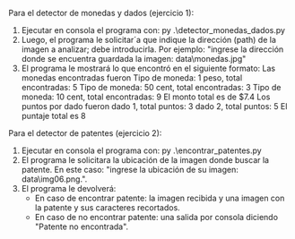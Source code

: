 Para el detector de monedas y dados (ejercicio 1):
1. Ejecutar en consola el programa con: py .\detector_monedas_dados.py
2. Luego, el programa le solicitar´a que indique la dirección (path) de la imagen a analizar; debe
introducirla. Por ejemplo: "ingrese la dirección donde se encuentra guardada la imagen: data\monedas.jpg"
3. El programa le mostrará lo que encontró en el siguiente formato:
Las monedas encontradas fueron
Tipo de moneda: 1 peso, total encontradas: 5
Tipo de moneda: 50 cent, total encontradas: 3
Tipo de moneda: 10 cent, total encontradas: 9
El monto total es de $7.4
Los puntos por dado fueron
dado 1, total puntos: 3
dado 2, total puntos: 5
El puntaje total es 8

Para el detector de patentes (ejercicio 2):
1. Ejecutar en consola el programa con: py .\encontrar_patentes.py
2. El programa le solicitara la ubicación de la imagen donde buscar la patente. En este caso: "ingrese la ubicación de su imagen: data\img06.png.".
3. El programa le devolverá:
   - En caso de encontrar patente: la imagen recibida y una imagen con la patente y sus caracteres recortados.
   - En caso de no encontrar patente: una salida por consola diciendo "Patente no encontrada".
